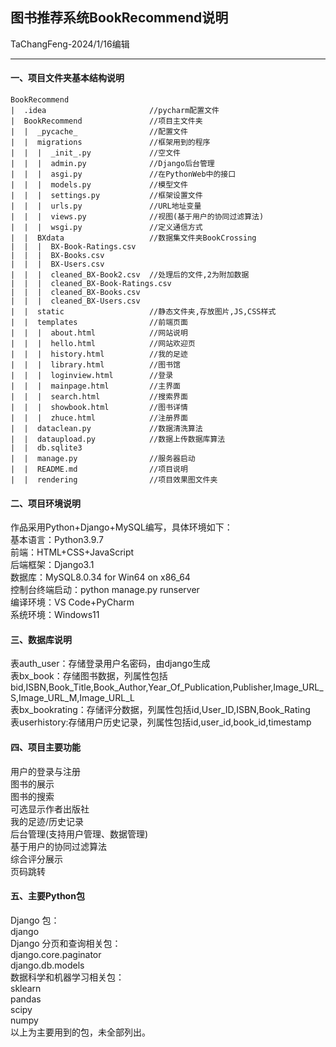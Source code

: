 <h2>图书推荐系统BookRecommend说明</h2>

TaChangFeng-2024/1/16编辑
***
<h4>一、项目文件夹基本结构说明</h4>

```
BookRecommend
|  .idea                       //pycharm配置文件
|  BookRecommend               //项目主文件夹
|  |  _pycache_                //配置文件
|  |  migrations               //框架用到的程序
|  |  |  _init_.py             //空文件
|  |  |  admin.py              //Django后台管理
|  |  |  asgi.py               //在PythonWeb中的接口
|  |  |  models.py             //模型文件
|  |  |  settings.py           //框架设置文件
|  |  |  urls.py               //URL地址变量
|  |  |  views.py              //视图(基于用户的协同过滤算法)
|  |  |  wsgi.py               //定义通信方式
|  |  BXdata                   //数据集文件夹BookCrossing
|  |  |  BX-Book-Ratings.csv
|  |  |  BX-Books.csv
|  |  |  BX-Users.csv
|  |  |  cleaned_BX-Book2.csv  //处理后的文件,2为附加数据
|  |  |  cleaned_BX-Book-Ratings.csv
|  |  |  cleaned_BX-Books.csv
|  |  |  cleaned_BX-Users.csv
|  |  static                   //静态文件夹,存放图片,JS,CSS样式
|  |  templates                //前端页面
|  |  |  about.html            //网站说明
|  |  |  hello.html            //网站欢迎页
|  |  |  history.html          //我的足迹
|  |  |  library.html          //图书馆
|  |  |  loginview.html        //登录
|  |  |  mainpage.html         //主界面
|  |  |  search.html           //搜索界面
|  |  |  showbook.html         //图书详情
|  |  |  zhuce.html            //注册界面
|  |  dataclean.py             //数据清洗算法
|  |  dataupload.py            //数据上传数据库算法
|  |  db.sqlite3
|  |  manage.py                //服务器启动
|  |  README.md                //项目说明
|  |  rendering                //项目效果图文件夹
```

<h4>二、项目环境说明</h4>
作品采用Python+Django+MySQL编写，具体环境如下：<br>
基本语言：Python3.9.7<br>
前端：HTML+CSS+JavaScript<br>
后端框架：Django3.1<br>
数据库：MySQL8.0.34 for Win64 on x86_64<br>
控制台终端启动：python manage.py runserver<br>
编译环境：VS Code+PyCharm<br>
系统环境：Windows11

<h4>三、数据库说明</h4>
表auth_user：存储登录用户名密码，由django生成<br>
表bx_book：存储图书数据，列属性包括bid,ISBN,Book_Title,Book_Author,Year_Of_Publication,Publisher,Image_URL_S,Image_URL_M,Image_URL_L<br>
表bx_bookrating：存储评分数据，列属性包括id,User_ID,ISBN,Book_Rating<br>
表userhistory:存储用户历史记录，列属性包括id,user_id,book_id,timestamp<br>

<h4>四、项目主要功能</h4>
用户的登录与注册<br>
图书的展示<br>
图书的搜索<br>
可选显示作者出版社<br>
我的足迹/历史记录<br>
后台管理(支持用户管理、数据管理)<br>
基于用户的协同过滤算法<br>
综合评分展示<br>
页码跳转

<h4>五、主要Python包</h4>
Django 包：<br>
django<br>
Django 分页和查询相关包：<br>
django.core.paginator<br>
django.db.models<br>
数据科学和机器学习相关包：<br>
sklearn<br>
pandas<br>
scipy<br>
numpy<br>
以上为主要用到的包，未全部列出。